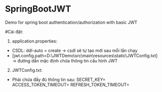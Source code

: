 # SpringBootJWT
Demo for spring boot authentication/authorization with basic JWT

#Cài đặt: 
1. application.properties:
+ CSDL: ddl-auto = create -> csdl sẽ tự tạo mới sau mỗi lần chạy
+ [jwt.config.path=D:\\JWTDemo\\src\\main\\resources\\static\\JWTConfig.txt] -> đường dẫn mặc định chứa thông tin cấu hình JWT

2. JWTConfig.txt: 
+ Phải chứa đầy đủ thông tin sau: 
SECRET_KEY=
ACCESS_TOKEN_TIMEOUT=
REFRESH_TOKEN_TIMEOUT=
